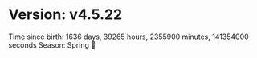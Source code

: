 # Version: v4.5.22
Time since birth: 1636 days, 39265 hours, 2355900 minutes, 141354000 seconds
Season: Spring 🌸
